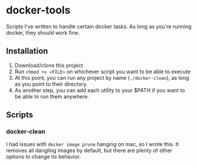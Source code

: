 # docker-tools
Scripts I've written to handle certain docker tasks. As long as you're running docker, they should work fine.

## Installation
1. Download/clone this project
2. Run `chmod +x <FILE>` on whichever script you want to be able to execute
3. At this point, you can run any project by name (`./docker-clean`), as long as you point to their directory.
4. As another step, you can add each utility to your $PATH if you want to be able to run them anywhere.

## Scripts
### docker-clean
I had issues with `docker image prune` hanging on mac, so I wrote this. It removes all dangling images by default, but there are plenty of other options to change its behavior.
